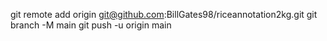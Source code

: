 git remote add origin git@github.com:BillGates98/riceannotation2kg.git
git branch -M main
git push -u origin main